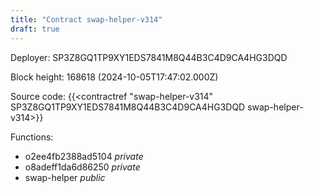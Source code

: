 ```yaml
---
title: "Contract swap-helper-v314"
draft: true
---
```

Deployer: SP3Z8GQ1TP9XY1EDS7841M8Q44B3C4D9CA4HG3DQD


 



Block height: 168618 (2024-10-05T17:47:02.000Z)

Source code: {{<contractref "swap-helper-v314" SP3Z8GQ1TP9XY1EDS7841M8Q44B3C4D9CA4HG3DQD swap-helper-v314>}}

Functions:

* o2ee4fb2388ad5104 _private_
* o8adeff1da6d86250 _private_
* swap-helper _public_
